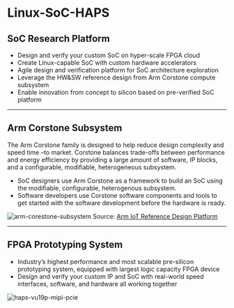 # Linux-SoC-HAPS

## SoC Research Platform
* Design and verify your custom SoC on hyper-scale FPGA cloud
* Create Linux-capable SoC with custom hardware accelerators
* Agile design and verification platform for SoC architecture exploration
* Leverage the HW&SW reference design from Arm Corstone compute subsystem 
* Enable innovation from concept to silicon based on pre-verified SoC platform
---
## Arm Corstone Subsystem
The Arm Corstone family is designed to help reduce design complexity and speed time –to market. Corstone balances trade-offs between performance and energy efficiency by providing a large amount of software, IP blocks, and a configurable, modifiable, heterogeneous subsystem.

* SoC designers use Arm Corstone as a framework to build an SoC using the modifiable, configurable, heterogenous subsystem.
* Software developers use Corstone software components and tools to get started with the software development before the hardware is ready.

![arm-corestone-subsystem](https://github.com/user-attachments/assets/3659cf42-498b-4485-93ec-cce0dc48ddbc)
Source: [Arm IoT Reference Design Platform](https://https://www.arm.com/products/silicon-ip-subsystems)

---
## FPGA Prototyping System
* Industry’s highest performance and most scalable pre-silicon prototyping system,  equipped with largest logic capacity FPGA device 
* Design and verify your custom IP and SoC with real-world speed interfaces, software, and hardware all working together

![haps-vu19p-mipi-pcie](https://github.com/user-attachments/assets/f6dff28d-4308-4775-9bfd-834ea624c6b3)
